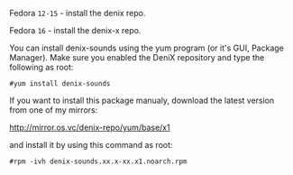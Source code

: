 Fedora `12-15` - install the denix repo.

Fedora `16` - install the denix-x repo.

You can install denix-sounds using the yum program (or it's GUI, Package Manager). Make sure you enabled the DeniX repository and type the following as root:

```vim
#yum install denix-sounds
```
If you want to install this package manualy, download the latest version from one of my mirrors:

http://mirror.os.vc/denix-repo/yum/base/x1

and install it by using this command as root:

```vim
#rpm -ivh denix-sounds.xx.x-xx.x1.noarch.rpm
```
